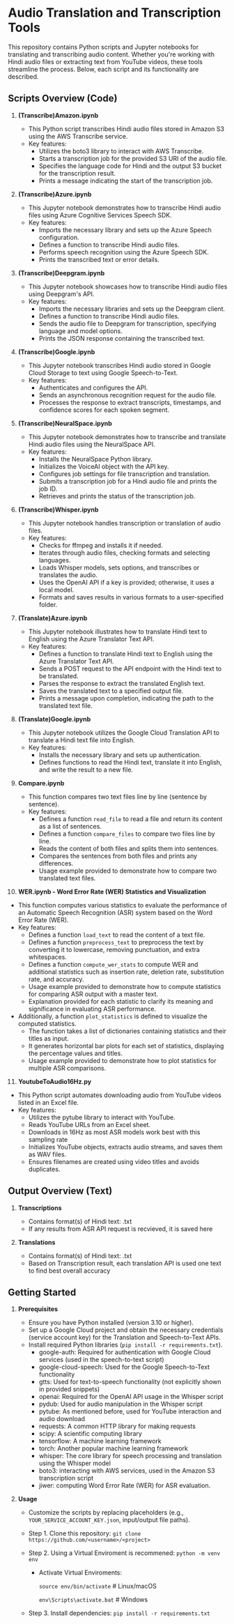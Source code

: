 # Audio Translation and Transcription Tools

This repository contains Python scripts and Jupyter notebooks for translating and transcribing audio content. Whether you're working with Hindi audio files or extracting text from YouTube videos, these tools streamline the process. Below, each script and its functionality are described.

## Scripts Overview (Code)

1. **(Transcribe)Amazon.ipynb**
   - This Python script transcribes Hindi audio files stored in Amazon S3 using the AWS Transcribe service.
   - Key features:
     - Utilizes the boto3 library to interact with AWS Transcribe.
     - Starts a transcription job for the provided S3 URI of the audio file.
     - Specifies the language code for Hindi and the output S3 bucket for the transcription result.
     - Prints a message indicating the start of the transcription job.

2. **(Transcribe)Azure.ipynb**
   - This Jupyter notebook demonstrates how to transcribe Hindi audio files using Azure Cognitive Services Speech SDK.
   - Key features:
     - Imports the necessary library and sets up the Azure Speech configuration.
     - Defines a function to transcribe Hindi audio files.
     - Performs speech recognition using the Azure Speech SDK.
     - Prints the transcribed text or error details.

3. **(Transcribe)Deepgram.ipynb**
   - This Jupyter notebook showcases how to transcribe Hindi audio files using Deepgram's API.
   - Key features:
     - Imports the necessary libraries and sets up the Deepgram client.
     - Defines a function to transcribe Hindi audio files.
     - Sends the audio file to Deepgram for transcription, specifying language and model options.
     - Prints the JSON response containing the transcribed text.

4. **(Transcribe)Google.ipynb**
   - This Jupyter notebook transcribes Hindi audio stored in Google Cloud Storage to text using Google Speech-to-Text.
   - Key features:
     - Authenticates and configures the API.
     - Sends an asynchronous recognition request for the audio file.
     - Processes the response to extract transcripts, timestamps, and confidence scores for each spoken segment.

5. **(Transcribe)NeuralSpace.ipynb**
   - This Jupyter notebook demonstrates how to transcribe and translate Hindi audio files using the NeuralSpace API.
   - Key features:
     - Installs the NeuralSpace Python library.
     - Initializes the VoiceAI object with the API key.
     - Configures job settings for file transcription and translation.
     - Submits a transcription job for a Hindi audio file and prints the job ID.
     - Retrieves and prints the status of the transcription job.

6. **(Transcribe)Whisper.ipynb**
   - This Jupyter notebook handles transcription or translation of audio files.
   - Key features:
     - Checks for ffmpeg and installs it if needed.
     - Iterates through audio files, checking formats and selecting languages.
     - Loads Whisper models, sets options, and transcribes or translates the audio.
     - Uses the OpenAI API if a key is provided; otherwise, it uses a local model.
     - Formats and saves results in various formats to a user-specified folder.

7. **(Translate)Azure.ipynb**
   - This Jupyter notebook illustrates how to translate Hindi text to English using the Azure Translator Text API.
   - Key features:
     - Defines a function to translate Hindi text to English using the Azure Translator Text API.
     - Sends a POST request to the API endpoint with the Hindi text to be translated.
     - Parses the response to extract the translated English text.
     - Saves the translated text to a specified output file.
     - Prints a message upon completion, indicating the path to the translated text file.

8. **(Translate)Google.ipynb**
   - This Jupyter notebook utilizes the Google Cloud Translation API to translate a Hindi text file into English.
   - Key features:
     - Installs the necessary library and sets up authentication.
     - Defines functions to read the Hindi text, translate it into English, and write the result to a new file.

9. **Compare.ipynb**
   - This function compares two text files line by line (sentence by sentence).
   - Key features:
     - Defines a function `read_file` to read a file and return its content as a list of sentences.
     - Defines a function `compare_files` to compare two files line by line.
     - Reads the content of both files and splits them into sentences.
     - Compares the sentences from both files and prints any differences.
     - Usage example provided to demonstrate how to compare two translated text files.

10. **WER.ipynb - Word Error Rate (WER) Statistics and Visualization**
   - This function computes various statistics to evaluate the performance of an Automatic Speech Recognition (ASR) system based on the Word Error Rate (WER).
   - Key features:
     - Defines a function `load_text` to read the content of a text file.
     - Defines a function `preprocess_text` to preprocess the text by converting it to lowercase, removing punctuation, and extra whitespaces.
     - Defines a function `compute_wer_stats` to compute WER and additional statistics such as insertion rate, deletion rate, substitution rate, and accuracy.
     - Usage example provided to demonstrate how to compute statistics for comparing ASR output with a master text.
     - Explanation provided for each statistic to clarify its meaning and significance in evaluating ASR performance.
   - Additionally, a function `plot_statistics` is defined to visualize the computed statistics.
     - The function takes a list of dictionaries containing statistics and their titles as input.
     - It generates horizontal bar plots for each set of statistics, displaying the percentage values and titles.
     - Usage example provided to demonstrate how to plot statistics for multiple ASR comparisons.

11. **YoutubeToAudio16Hz.py**
   - This Python script automates downloading audio from YouTube videos listed in an Excel file.
   - Key features:
     - Utilizes the pytube library to interact with YouTube.
     - Reads YouTube URLs from an Excel sheet.
     - Downloads in 16Hz as most ASR models work best with this sampling rate
     - Initializes YouTube objects, extracts audio streams, and saves them as WAV files.
     - Ensures filenames are created using video titles and avoids duplicates.

## Output Overview (Text)

1. **Transcriptions**
   - Contains format(s) of Hindi text: .txt
   - If any results from ASR API request is recvieved, it is saved here

2. **Translations**
   - Contains format(s) of Hindi text: .txt
   - Based on Transcription result, each translation API is used one text to find best overall accuracy

## Getting Started

1. **Prerequisites**
   - Ensure you have Python installed (version 3.10 or higher).
   - Set up a Google Cloud project and obtain the necessary credentials (service account key) for the Translation and Speech-to-Text APIs.
   - Install required Python libraries (`pip install -r requirements.txt`).
      - google-auth: Required for authentication with Google Cloud services (used in the speech-to-text script)
      - google-cloud-speech: Used for the Google Speech-to-Text functionality
      - gtts: Used for text-to-speech functionality (not explicitly shown in provided snippets)
      - openai: Required for the OpenAI API usage in the Whisper script
      - pydub: Used for audio manipulation in the Whisper script
      - pytube: As mentioned before, used for YouTube interaction and audio download
      - requests: A common HTTP library for making requests
      - scipy: A scientific computing library
      - tensorflow: A machine learning framework
      - torch: Another popular machine learning framework
      - whisper: The core library for speech processing and translation using the Whisper model
      - boto3: interacting with AWS services, used in the Amazon S3 transcription script
      - jiwer: computing Word Error Rate (WER) for ASR evaluation.

2. **Usage**
   - Customize the scripts by replacing placeholders (e.g., `YOUR_SERVICE_ACCOUNT_KEY.json`, input/output file paths).
   - Step 1. Clone this repository: `git clone https://github.com/<username>/<project>`
   - Step 2. Using a Virtual Enviroment is recommened: `python -m venv env`
      - Activate Virtual Enviroments:

         `source env/bin/activate`  # Linux/macOS

         `env\Scripts\activate.bat`   # Windows

   - Step 3. Install dependencies: `pip install -r requirements.txt`

